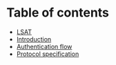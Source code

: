 # Table of contents

* [LSAT](README.md)
* [Introduction](introduction.md)
* [Authentication flow](authentication-flow.md)
* [Protocol specification](protocol-specification.md)
